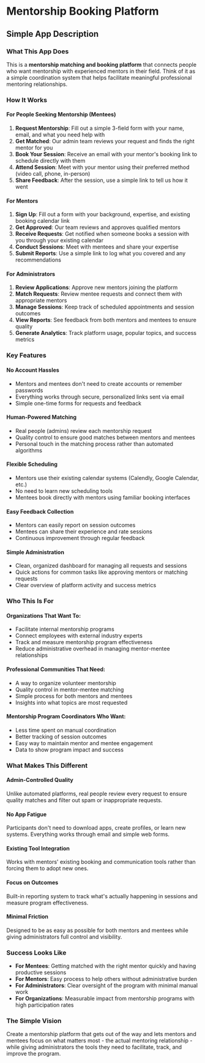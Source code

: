 # Mentorship Booking Platform
## Simple App Description

### What This App Does

This is a **mentorship matching and booking platform** that connects people who want mentorship with experienced mentors in their field. Think of it as a simple coordination system that helps facilitate meaningful professional mentoring relationships.

### How It Works

#### For People Seeking Mentorship (Mentees)
1. **Request Mentorship**: Fill out a simple 3-field form with your name, email, and what you need help with
2. **Get Matched**: Our admin team reviews your request and finds the right mentor for you
3. **Book Your Session**: Receive an email with your mentor's booking link to schedule directly with them
4. **Attend Session**: Meet with your mentor using their preferred method (video call, phone, in-person)
5. **Share Feedback**: After the session, use a simple link to tell us how it went

#### For Mentors
1. **Sign Up**: Fill out a form with your background, expertise, and existing booking calendar link
2. **Get Approved**: Our team reviews and approves qualified mentors
3. **Receive Requests**: Get notified when someone books a session with you through your existing calendar
4. **Conduct Sessions**: Meet with mentees and share your expertise
5. **Submit Reports**: Use a simple link to log what you covered and any recommendations

#### For Administrators
1. **Review Applications**: Approve new mentors joining the platform
2. **Match Requests**: Review mentee requests and connect them with appropriate mentors
3. **Manage Sessions**: Keep track of scheduled appointments and session outcomes
4. **View Reports**: See feedback from both mentors and mentees to ensure quality
5. **Generate Analytics**: Track platform usage, popular topics, and success metrics

### Key Features

#### **No Account Hassles**
- Mentors and mentees don't need to create accounts or remember passwords
- Everything works through secure, personalized links sent via email
- Simple one-time forms for requests and feedback

#### **Human-Powered Matching**
- Real people (admins) review each mentorship request
- Quality control to ensure good matches between mentors and mentees
- Personal touch in the matching process rather than automated algorithms

#### **Flexible Scheduling**
- Mentors use their existing calendar systems (Calendly, Google Calendar, etc.)
- No need to learn new scheduling tools
- Mentees book directly with mentors using familiar booking interfaces

#### **Easy Feedback Collection**
- Mentors can easily report on session outcomes
- Mentees can share their experience and rate sessions
- Continuous improvement through regular feedback

#### **Simple Administration**
- Clean, organized dashboard for managing all requests and sessions
- Quick actions for common tasks like approving mentors or matching requests
- Clear overview of platform activity and success metrics

### Who This Is For

#### **Organizations That Want To:**
- Facilitate internal mentorship programs
- Connect employees with external industry experts
- Track and measure mentorship program effectiveness
- Reduce administrative overhead in managing mentor-mentee relationships

#### **Professional Communities That Need:**
- A way to organize volunteer mentorship
- Quality control in mentor-mentee matching
- Simple process for both mentors and mentees
- Insights into what topics are most requested

#### **Mentorship Program Coordinators Who Want:**
- Less time spent on manual coordination
- Better tracking of session outcomes
- Easy way to maintain mentor and mentee engagement
- Data to show program impact and success

### What Makes This Different

#### **Admin-Controlled Quality**
Unlike automated platforms, real people review every request to ensure quality matches and filter out spam or inappropriate requests.

#### **No App Fatigue**
Participants don't need to download apps, create profiles, or learn new systems. Everything works through email and simple web forms.

#### **Existing Tool Integration**
Works with mentors' existing booking and communication tools rather than forcing them to adopt new ones.

#### **Focus on Outcomes**
Built-in reporting system to track what's actually happening in sessions and measure program effectiveness.

#### **Minimal Friction**
Designed to be as easy as possible for both mentors and mentees while giving administrators full control and visibility.

### Success Looks Like

- **For Mentees**: Getting matched with the right mentor quickly and having productive sessions
- **For Mentors**: Easy process to help others without administrative burden
- **For Administrators**: Clear oversight of the program with minimal manual work
- **For Organizations**: Measurable impact from mentorship programs with high participation rates

### The Simple Vision

Create a mentorship platform that gets out of the way and lets mentors and mentees focus on what matters most - the actual mentoring relationship - while giving administrators the tools they need to facilitate, track, and improve the program.
